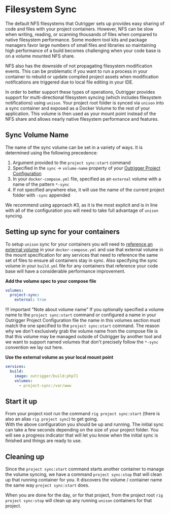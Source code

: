 # Filesystem Sync

The default NFS filesystems that Outrigger sets up provides easy sharing of code and files with your project containers. 
However, NFS can be slow when writing, reading, or scanning thousands of files when compared to native filesystem performance. 
Some modern tool kits and package managers favor large numbers of small files and libraries so maintaining high performance 
of a build becomes challenging when your code base is on a volume mounted NFS share.

NFS also has the downside of not propagating filesystem modification events. This can be problematic if you want to run
a process in your container to rebuild or update compiled project assets when modification notifications are triggered
due to local file editing in your IDE.

In order to better support these types of operations, Outrigger provides support for multi-directional filesystem syncing 
(which includes filesystem notifications) using `unison`.  Your project root folder is synced via `unison` into a sync 
container and exposed as a Docker Volume to the rest of your application. This volume is then used as your mount point 
instead of the NFS share and allows nearly native filesystem performance and features.

## Sync Volume Name

The name of the sync volume can be set in a variety of ways. It is determined using the following precedence:

1. Argument provided to the `project sync:start` command
2. Specified in the `sync` -> `volume-name` property of your [Outrigger Project Configuration](./project-configuration.md)
3. In your `docker-compose.yml` file, specified as an `external` volume with a name of the pattern `*-sync`
4. If not specified anywhere else, it will use the name of the current project folder with `-sync` appended

We recommend using approach #3, as it is the most explicit and is in line with all of the configuration you will need
to take full advantage of `unison` syncing.

## Setting up sync for your containers

To setup `unison` sync for your containers you will need to [reference an external volume](https://docs.docker.com/compose/compose-file/#volume-configuration-reference) 
in your `docker-compose.yml` and use that external volume in the mount specification for any services that need to 
reference the same set of files to ensure all containers stay in sync. Also specifying the sync volume in your `build.yml`
file for any containers that reference your code base will have a considerable performance improvement.

**Add the volume spec to your compose file**

```yaml
volumes:
  project-sync:
    external: true
```

!!! important "Note about volume name"
    If you optionally specified a volume name to the `project sync:start` command or configured a name in your Outrigger 
    Project Configuration file the name in this volumes section must match the one specified to the `project sync:start`
    command. The reason why we don't exclusively grab the volume name from the compose file is that this volume may be 
    managed outside of Outrigger by another tool and we want to support named volumes that don't precisely follow 
    the `*-sync` convention we lay out here. 

**Use the external volume as your local mount point**

```yaml
services:
  build:
    image: outrigger/build:php71
    volumes:
      - project-sync:/var/www
```

## Start it up

From your project root run the command `rig project sync:start` (there is also an alias `rig project sync`) to get going.  
With the above configuration you should be up and running. The initial sync can take a few seconds depending on the size
of your project folder. You will see a progress indicator that will let you know when the initial sync is finished and 
things are ready to use.


## Cleaning up

Since the `project sync:start` command starts another container to manage the volume syncing, we have a command `project sync:stop`
that will clean up that running container for you. It discovers the volume / container name the same way `project sync:start` 
does.

When you are done for the day, or for that project, from the project root `rig project sync:stop` will clean up any running
`unison` containers for that project.
